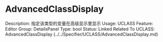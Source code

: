 # AdvancedClassDisplay

Description: 指定该类型的变量在高级显示里显示
Usage: UCLASS
Feature: Editor
Group: DetailsPanel
Type: bool
Status: Linked
Related To UCLASS: AdvancedClassDisplay (../../Specifier/UCLASS/AdvancedClassDisplay.md)